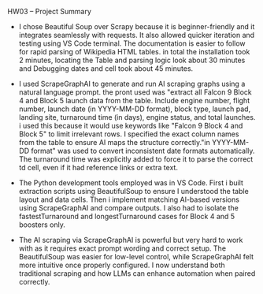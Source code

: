 HW03 – Project Summary
- I chose Beautiful Soup over Scrapy because it is beginner-friendly and it integrates seamlessly with requests. It also allowed quicker iteration and testing using VS Code terminal. The documentation is easier to follow for rapid parsing of Wikipedia HTML tables. in total the installation took 2 minutes, locating the Table and parsing logic look about 30 minutes and Debugging dates and cell took about 45 minutes.

- I used ScrapeGraphAI to generate and run AI scraping graphs using a natural language prompt. the pront used was "extract all Falcon 9 Block 4 and Block 5 launch data from the table. Include engine number, flight number, launch date (in YYYY-MM-DD format), block type, launch pad, landing site, turnaround time (in days), engine status, and total launches. i used this because it would use keywords like "Falcon 9 Block 4 and Block 5" to limit irrelevant rows. I specified the exact column names from the table to ensure AI maps the structure correctly."in YYYY-MM-DD format" was used to convert inconsistent date formats automatically. The turnaround time was explicitly added to force it to parse the correct td cell, even if it had reference links or extra text.

- The Python development tools employed was in VS Code. First i built extraction scripts using BeautifulSoup to ensure I understood the table layout and data cells. Then i implement matching AI-based versions using ScrapeGraphAI and compare outputs. I also had to isolate the fastestTurnaround and longestTurnaround cases for Block 4 and 5 boosters only.

- The AI scraping via ScrapeGraphAI is powerful but very hard to work with as it requires exact prompt wording and correct setup. The BeautifulSoup was easier for low-level control, while ScrapeGraphAI felt more intuitive once properly configured. I now understand both traditional scraping and how LLMs can enhance automation when paired correctly.
